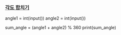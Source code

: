 ### [각도 합치기](https://school.programmers.co.kr/learn/courses/30/lessons/340206)

angle1 = int(input())
angle2 = int(input())

sum_angle = (angle1 + angle2) % 360
print(sum_angle)
